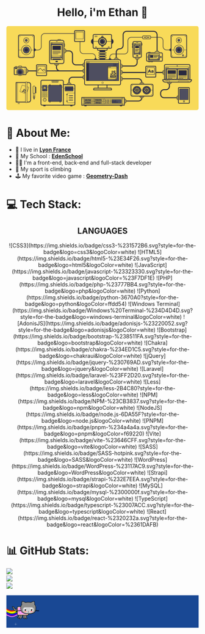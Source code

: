 <div align="center">
    <h1 align="center">Hello, i'm Ethan 👋</h1>
</div>

<div align="center">
  <img style="border-radius: 0.3rem;" src="./public/js.gif" alt="processor"></a>
</div>

# 💫 About Me:

- 📍 I live in **[Lyon France](https://maps.app.goo.gl/2r281f34kmMTemKp7)**
- 📖 My School : **[EdenSchool](https://www.edenschool.fr/)**
- 👨‍💻 I'm a front-end, back-end and full-stack developer
- 🧗 My sport is climbing
- 🕹️ My favorite video game : **[Geometry-Dash](https://store.steampowered.com/app/322170/Geometry_Dash/?l=french)**

# 💻 Tech Stack:
<h2 align="center">LANGUAGES </h2>
<div align="center">
    ![CSS3](https://img.shields.io/badge/css3-%231572B6.svg?style=for-the-badge&logo=css3&logoColor=white)
    ![HTML5](https://img.shields.io/badge/html5-%23E34F26.svg?style=for-the-badge&logo=html5&logoColor=white)
    ![JavaScript](https://img.shields.io/badge/javascript-%23323330.svg?style=for-the-badge&logo=javascript&logoColor=%23F7DF1E)
    ![PHP](https://img.shields.io/badge/php-%23777BB4.svg?style=for-the-badge&logo=php&logoColor=white)
    ![Python](https://img.shields.io/badge/python-3670A0?style=for-the-badge&logo=python&logoColor=ffdd54)
    ![Windows Terminal](https://img.shields.io/badge/Windows%20Terminal-%234D4D4D.svg?style=for-the-badge&logo=windows-terminal&logoColor=white)
    ![AdonisJS](https://img.shields.io/badge/adonisjs-%23220052.svg?style=for-the-badge&logo=adonisjs&logoColor=white)
    ![Bootstrap](https://img.shields.io/badge/bootstrap-%238511FA.svg?style=for-the-badge&logo=bootstrap&logoColor=white)
    ![Chakra](https://img.shields.io/badge/chakra-%234ED1C5.svg?style=for-the-badge&logo=chakraui&logoColor=white)
    ![jQuery](https://img.shields.io/badge/jquery-%230769AD.svg?style=for-the-badge&logo=jquery&logoColor=white)
    ![Laravel](https://img.shields.io/badge/laravel-%23FF2D20.svg?style=for-the-badge&logo=laravel&logoColor=white)
    ![Less](https://img.shields.io/badge/less-2B4C80?style=for-the-badge&logo=less&logoColor=white)
    ![NPM](https://img.shields.io/badge/NPM-%23CB3837.svg?style=for-the-badge&logo=npm&logoColor=white)
    ![NodeJS](https://img.shields.io/badge/node.js-6DA55F?style=for-the-badge&logo=node.js&logoColor=white)
    ![PNPM](https://img.shields.io/badge/pnpm-%234a4a4a.svg?style=for-the-badge&logo=pnpm&logoColor=f69220)
    ![Vite](https://img.shields.io/badge/vite-%23646CFF.svg?style=for-the-badge&logo=vite&logoColor=white)
    ![SASS](https://img.shields.io/badge/SASS-hotpink.svg?style=for-the-badge&logo=SASS&logoColor=white)
    ![WordPress](https://img.shields.io/badge/WordPress-%23117AC9.svg?style=for-the-badge&logo=WordPress&logoColor=white)
    ![Strapi](https://img.shields.io/badge/strapi-%232E7EEA.svg?style=for-the-badge&logo=strapi&logoColor=white)
    ![MySQL](https://img.shields.io/badge/mysql-%2300000f.svg?style=for-the-badge&logo=mysql&logoColor=white)
    ![TypeScript](https://img.shields.io/badge/typescript-%23007ACC.svg?style=for-the-badge&logo=typescript&logoColor=white)
    ![React](https://img.shields.io/badge/react-%2320232a.svg?style=for-the-badge&logo=react&logoColor=%2361DAFB)
</div>

# 📊 GitHub Stats:

![](https://github-readme-stats.vercel.app/api?username=EthanPaleyron&theme=dark&hide_border=false&include_all_commits=false&count_private=false)<br/>
![](https://github-readme-streak-stats.herokuapp.com/?user=EthanPaleyron&theme=dark&hide_border=false)<br/>
![](https://github-readme-stats.vercel.app/api/top-langs/?username=EthanPaleyron&theme=dark&hide_border=false&include_all_commits=false&count_private=false&layout=compact)

<div align="center">
  <img src="./public/meme.gif" alt="processor"></a>
</div>
